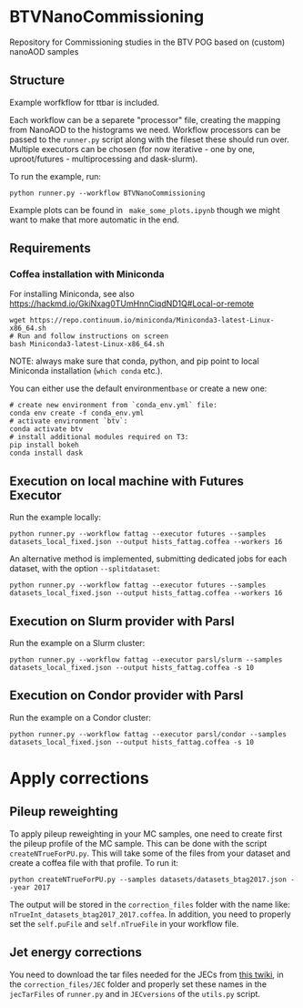 # BTVNanoCommissioning
Repository for Commissioning studies in the BTV POG based on (custom) nanoAOD samples


## Structure
Example worfkflow for ttbar is included. 

Each workflow can be a separete "processor" file, creating the mapping from NanoAOD to
the histograms we need. Workflow processors can be passed to the `runner.py` script 
along with the fileset these should run over. Multiple executors can be chosen 
(for now iterative - one by one, uproot/futures - multiprocessing and dask-slurm). 

To run the example, run:
```
python runner.py --workflow BTVNanoCommissioning
```

Example plots can be found in ` make_some_plots.ipynb` though we might want to make
that more automatic in the end.

## Requirements
### Coffea installation with Miniconda
For installing Miniconda, see also https://hackmd.io/GkiNxag0TUmHnnCiqdND1Q#Local-or-remote
```
wget https://repo.continuum.io/miniconda/Miniconda3-latest-Linux-x86_64.sh
# Run and follow instructions on screen
bash Miniconda3-latest-Linux-x86_64.sh
```
NOTE: always make sure that conda, python, and pip point to local Miniconda installation (`which conda` etc.).

You can either use the default environment`base` or create a new one:
```
# create new environment from `conda_env.yml` file:
conda env create -f conda_env.yml
# activate environment `btv`:
conda activate btv
# install additional modules required on T3:
pip install bokeh
conda install dask
```
## Execution on local machine with Futures Executor
Run the example locally:
```
python runner.py --workflow fattag --executor futures --samples datasets_local_fixed.json --output hists_fattag.coffea --workers 16
```
An alternative method is implemented, submitting dedicated jobs for each dataset, with the option `--splitdataset`:
```
python runner.py --workflow fattag --executor futures --samples datasets_local_fixed.json --output hists_fattag.coffea --workers 16
```
## Execution on Slurm provider with Parsl
Run the example on a Slurm cluster:
```
python runner.py --workflow fattag --executor parsl/slurm --samples datasets_local_fixed.json --output hists_fattag.coffea -s 10
```
## Execution on Condor provider with Parsl
Run the example on a Condor cluster:
```
python runner.py --workflow fattag --executor parsl/condor --samples datasets_local_fixed.json --output hists_fattag.coffea -s 10
```
# Apply corrections 

## Pileup reweighting
To apply pileup reweighting in your MC samples, one need to create first the pileup profile of the MC sample. This can be done with the script `createNTrueForPU.py`. This will take some of the files from your dataset and create a coffea file with that profile. To run it:
```
python createNTrueForPU.py --samples datasets/datasets_btag2017.json --year 2017 
```
The output will be stored in the `correction_files` folder with the name like: `nTrueInt_datasets_btag2017_2017.coffea`. In addition, you need to properly set the `self.puFile` and `self.nTrueFile` in your workflow file.

## Jet energy corrections
You need to download the tar files needed for the JECs from [this twiki](https://twiki.cern.ch/twiki/bin/viewauth/CMS/JECdataMC), in the `correction_files/JEC` folder and properly set these names in the `jecTarFiles` of `runner.py` and in `JECversions` of the `utils.py` script.
